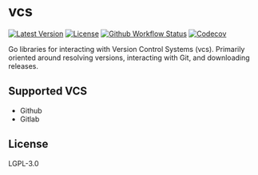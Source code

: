 # vcs

[![Latest Version](https://img.shields.io/github/v/release/jaredallard/vcs?style=for-the-badge)](https://github.com/jaredallard/vcs/releases)
[![License](https://img.shields.io/github/license/jaredallard/vcs?style=for-the-badge)](https://github.com/jaredallard/vcs/blob/main/LICENSE)
[![Github Workflow Status](https://img.shields.io/github/actions/workflow/status/jaredallard/vcs/tests.yaml?style=for-the-badge)](https://github.com/jaredallard/vcs/actions/workflows/tests.yaml)
[![Codecov](https://img.shields.io/codecov/c/github/jaredallard/vcs?style=for-the-badge)](https://app.codecov.io/gh/jaredallard/vcs)

Go libraries for interacting with Version Control Systems (vcs).
Primarily oriented around resolving versions, interacting with Git,
and downloading releases.

## Supported VCS

- Github
- Gitlab

## License

LGPL-3.0
